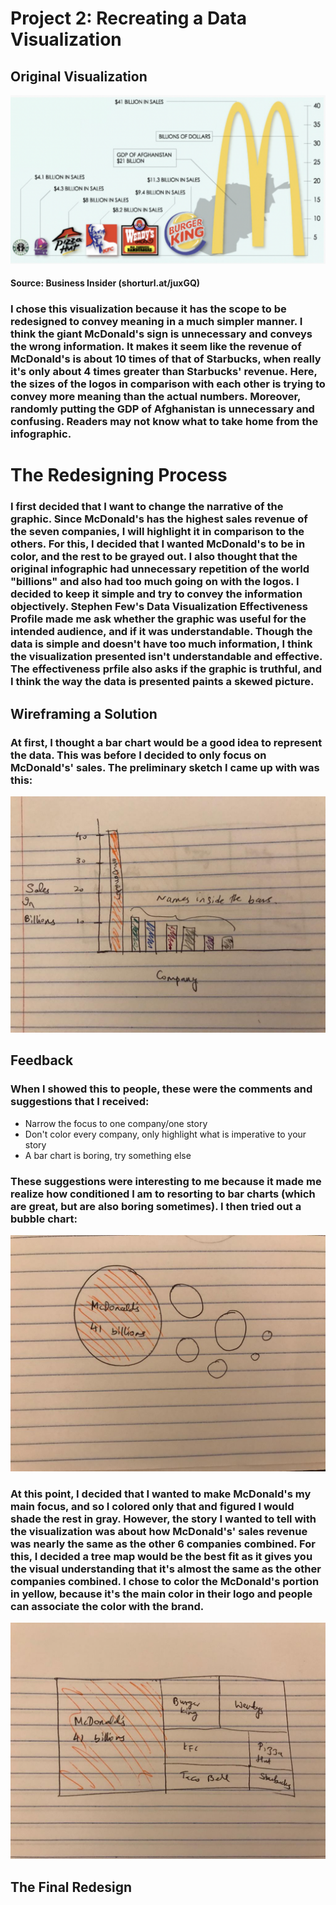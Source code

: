 # Project 2: Recreating a Data Visualization

## Original Visualization

![Original Data Viz](viz1.jpeg)

#### Source: Business Insider (shorturl.at/juxGQ)

### I chose this visualization because it has the scope to be redesigned to convey meaning in a much simpler manner. I think the giant McDonald's sign is unnecessary and conveys the wrong information. It makes it seem like the revenue of McDonald's is about 10 times of that of Starbucks, when really it's only about 4 times greater than Starbucks' revenue. Here, the sizes of the logos in comparison with each other is trying to convey more meaning than the actual numbers. Moreover, randomly putting the GDP of Afghanistan is unnecessary and confusing. Readers may not know what to take home from the infographic. 


# The Redesigning Process 

### I first decided that I want to change the narrative of the graphic. Since McDonald's has the highest sales revenue of the seven companies, I will highlight it in comparison to the others. For this, I decided that I wanted McDonald's to be in color, and the rest to be grayed out. I also thought that the original infographic had unnecessary repetition of the world "billions" and also had too much going on with the logos. I decided to keep it simple and try to convey the information objectively. Stephen Few's Data Visualization Effectiveness Profile made me ask whether the graphic was useful for the intended audience, and if it was understandable. Though the data is simple and doesn't have too much information, I think the visualization presented isn't understandable and effective. The effectiveness prfile also asks if the graphic is truthful, and I think the way the data is presented paints a skewed picture. 

## Wireframing a Solution 

### At first, I thought a bar chart would be a good idea to represent the data. This was before I decided to only focus on McDonald's' sales. The preliminary sketch I came up with was this: 

![Solution1](solution1.jpeg)

## Feedback

### When I showed this to people, these were the comments and suggestions that I received: 

* Narrow the focus to one company/one story 
* Don't color every company, only highlight what is imperative to your story 
* A bar chart is boring, try something else 

### These suggestions were interesting to me because it made me realize how conditioned I am to resorting to bar charts (which are great, but are also boring sometimes). I then tried out a bubble chart: 

![Solution2](solution2.jpeg)

### At this point, I decided that I wanted to make McDonald's my main focus, and so I colored only that and figured I would shade the rest in gray. However, the story I wanted to tell with the visualization was about how McDonald's' sales revenue was nearly the same as the other 6 companies combined. For this, I decided a tree map would be the best fit as it gives you the visual understanding that it's almost the same as the other companies combined. I chose to color the McDonald's portion in yellow, because it's the main color in their logo and people can associate the color with the brand. 

![Solution3](solution3.jpeg)

## The Final Redesign 

<div class="flourish-embed flourish-hierarchy" data-src="visualisation/7779914"><script src="https://public.flourish.studio/resources/embed.js"></script></div>





